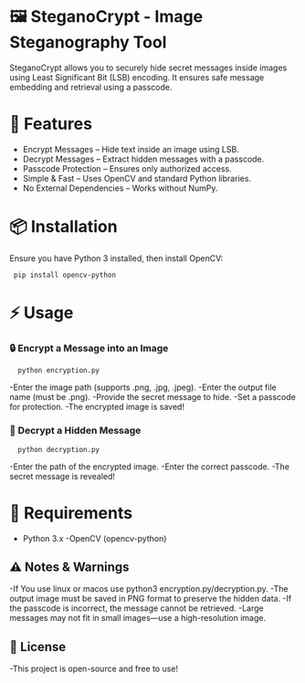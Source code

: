 # 🖼️ SteganoCrypt - Image Steganography Tool

SteganoCrypt allows you to securely hide secret messages inside images using Least Significant Bit (LSB) encoding. It ensures safe message embedding and retrieval using a passcode.
# 🚀 Features

- Encrypt Messages – Hide text inside an image using LSB.
- Decrypt Messages – Extract hidden messages with a passcode.
- Passcode Protection – Ensures only authorized access.
- Simple & Fast – Uses OpenCV and standard Python libraries.
- No External Dependencies – Works without NumPy.
# 📦 Installation

Ensure you have Python 3 installed, then install OpenCV:

     pip install opencv-python

# ⚡ Usage
### 🔒 Encrypt a Message into an Image

      python encryption.py

-Enter the image path (supports .png, .jpg, .jpeg).
-Enter the output file name (must be .png).
-Provide the secret message to hide.
-Set a passcode for protection.
-The encrypted image is saved!

### 🔑 Decrypt a Hidden Message

      python decryption.py

-Enter the path of the encrypted image.
-Enter the correct passcode.
-The secret message is revealed!

# 🔧 Requirements

- Python 3.x
-OpenCV (opencv-python)

## ⚠️ Notes & Warnings
-If You use linux or macos use python3 encryption.py/decryption.py.
-The output image must be saved in PNG format to preserve the hidden data.
-If the passcode is incorrect, the message cannot be retrieved.
-Large messages may not fit in small images—use a high-resolution image.

## 📜 License

-This project is open-source and free to use!
